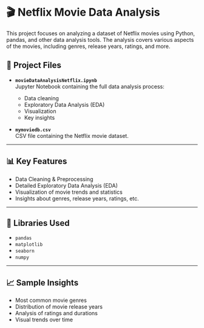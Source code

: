 # 🎬 Netflix Movie Data Analysis

This project focuses on analyzing a dataset of Netflix movies using Python, pandas, and other data analysis tools. The analysis covers various aspects of the movies, including genres, release years, ratings, and more.

## 📂 Project Files

- **`movieDataAnalysisNetflix.ipynb`**  
  Jupyter Notebook containing the full data analysis process:  
  - Data cleaning  
  - Exploratory Data Analysis (EDA)  
  - Visualization  
  - Key insights
  
- **`mymoviedb.csv`**  
  CSV file containing the Netflix movie dataset.

---

## 📊 Key Features

- Data Cleaning & Preprocessing  
- Detailed Exploratory Data Analysis (EDA)  
- Visualization of movie trends and statistics  
- Insights about genres, release years, ratings, etc.

---

## 📑 Libraries Used

- `pandas`
- `matplotlib`
- `seaborn`
- `numpy`

---

## 📈 Sample Insights

- Most common movie genres
- Distribution of movie release years
- Analysis of ratings and durations
- Visual trends over time
